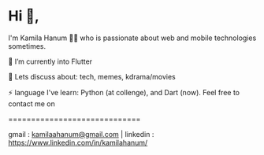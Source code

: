 ### 
Hi 👋,
=============================

I'm Kamila Hanum 👩‍💻 who is passionate about web and mobile technologies sometimes.

🌱 I’m currently into Flutter

💬 Lets discuss about: tech, memes, kdrama/movies

⚡ language I've learn: Python (at collenge), and Dart (now).
Feel free to contact me on

=============================

gmail : kamilaahanum@gmail.com | linkedin : https://www.linkedin.com/in/kamilahanum/
